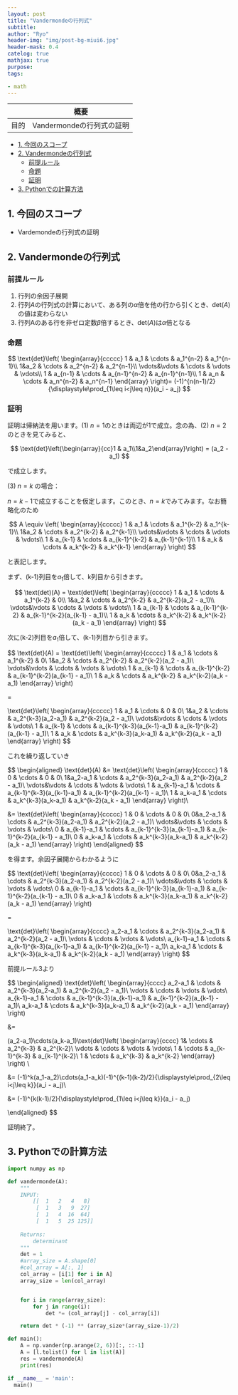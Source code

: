 ```yaml
---
layout: post
title: "Vandermondeの行列式"
subtitle: 
author: "Ryo"
header-img: "img/post-bg-miui6.jpg"
header-mask: 0.4
catelog: true
mathjax: true
purpose: 
tags:

- math
---
```



||概要|
|---|---|
|目的|Vandermondeの行列式の証明|

<!-- START doctoc generated TOC please keep comment here to allow auto update -->
<!-- DON'T EDIT THIS SECTION, INSTEAD RE-RUN doctoc TO UPDATE -->

- [1. 今回のスコープ](#1-%E4%BB%8A%E5%9B%9E%E3%81%AE%E3%82%B9%E3%82%B3%E3%83%BC%E3%83%97)
- [2. Vandermondeの行列式](#2-vandermonde%E3%81%AE%E8%A1%8C%E5%88%97%E5%BC%8F)
  - [前提ルール](#%E5%89%8D%E6%8F%90%E3%83%AB%E3%83%BC%E3%83%AB)
  - [命題](#%E5%91%BD%E9%A1%8C)
  - [証明](#%E8%A8%BC%E6%98%8E)
- [3. Pythonでの計算方法](#3-python%E3%81%A7%E3%81%AE%E8%A8%88%E7%AE%97%E6%96%B9%E6%B3%95)

<!-- END doctoc generated TOC please keep comment here to allow auto update -->

## 1. 今回のスコープ

- Vardemondeの行列式の証明

## 2. Vandermondeの行列式
### 前提ルール

1. 行列の余因子展開
2. 行列$A$の行列式の計算において、ある列の$\alpha$倍を他の行から引くとき、det($A$)の値は変わらない
3. 行列Aのある行を非ゼロ定数$\beta$倍するとき、$\text{det}(A)$は$\alpha$倍となる

### 命題

$$
\text{det}\left(
\begin{array}{ccccc}
1 & a_1 & \cdots & a_1^{n-2} & a_1^{n-1}\\
1&a_2 & \cdots & a_2^{n-2} & a_2^{n-1}\\
\vdots&\vdots & \cdots & \vdots & \vdots\\
1 & a_{n-1} & \cdots & a_{n-1}^{n-2} & a_{n-1}^{n-1}\\
1 & a_n & \cdots & a_n^{n-2} & a_n^{n-1}
\end{array}  
\right)= (-1)^{n(n-1)/2}{\displaystyle\prod_{1\leq i<j\leq n}}(a_i - a_j)
$$


### 証明 

証明は帰納法を用います。(1) $n = 1$のときは両辺が1で成立。念の為、(2) $n = 2$のときを見てみると、

$$
\text{det}\left(\begin{array}{cc}1 & a_1\\1&a_2\end{array}\right) = (a_2 - a_1)
$$

で成立します。

(3) $n=k$ の場合：

$n=k-1$で成立することを仮定します。このとき、$n=k$でみてみます。なお簡略化のため

$$
A \equiv \left(
\begin{array}{ccccc}
1 & a_1 & \cdots & a_1^{k-2} & a_1^{k-1}\\
1&a_2 & \cdots & a_2^{k-2} & a_2^{k-1}\\
\vdots&\vdots & \cdots & \vdots & \vdots\\
1 & a_{k-1} & \cdots & a_{k-1}^{k-2} & a_{k-1}^{k-1}\\
1 & a_k & \cdots & a_k^{k-2} & a_k^{k-1}
\end{array} \right) 
$$

と表記します。

まず、(k-1)列目を$a_1$倍して、k列目から引きます。

$$
\text(det)(A) = \text(det)\left(
\begin{array}{ccccc}
1 & a_1 & \cdots & a_1^{k-2} & 0\\
1&a_2 & \cdots & a_2^{k-2} & a_2^{k-2}(a_2 - a_1)\\
\vdots&\vdots & \cdots & \vdots & \vdots\\
1 & a_{k-1} & \cdots & a_{k-1}^{k-2} & a_{k-1}^{k-2}(a_{k-1} - a_1)\\
1 & a_k & \cdots & a_k^{k-2} & a_k^{k-2}(a_k - a_1)
\end{array} \right) 
$$

次に(k-2)列目を$a_1$倍して、(k-1)列目から引きます。

$$
\text{det}(A) = \text(det)\left(
\begin{array}{ccccc}
1 & a_1 & \cdots & a_1^{k-2} & 0\\
1&a_2 & \cdots & a_2^{k-2} & a_2^{k-2}(a_2 - a_1)\\
\vdots&\vdots & \cdots & \vdots & \vdots\\
1 & a_{k-1} & \cdots & a_{k-1}^{k-2} & a_{k-1}^{k-2}(a_{k-1} - a_1)\\
1 & a_k & \cdots & a_k^{k-2} & a_k^{k-2}(a_k - a_1)
\end{array} \right) 

=

\text{det}\left(
\begin{array}{ccccc}
1 & a_1 & \cdots & 0 & 0\\
1&a_2 & \cdots & a_2^{k-3}(a_2-a_1) & a_2^{k-2}(a_2 - a_1)\\
\vdots&\vdots & \cdots & \vdots & \vdots\\
1 & a_{k-1} & \cdots & a_{k-1}^{k-3}(a_{k-1}-a_1) & a_{k-1}^{k-2}(a_{k-1} - a_1)\\
1 & a_k & \cdots & a_k^{k-3}(a_k-a_1) & a_k^{k-2}(a_k - a_1)
\end{array} \right) 
$$

これを繰り返していき

$$
\begin{aligned}
\text{det}(A) &= \text{det}\left(
\begin{array}{ccccc}
1 & 0 & \cdots & 0 & 0\\
1&a_2-a_1 & \cdots & a_2^{k-3}(a_2-a_1) & a_2^{k-2}(a_2 - a_1)\\
\vdots&\vdots & \cdots & \vdots & \vdots\\
1 & a_{k-1}-a_1 & \cdots & a_{k-1}^{k-3}(a_{k-1}-a_1) & a_{k-1}^{k-2}(a_{k-1} - a_1)\\
1 & a_k-a_1 & \cdots & a_k^{k-3}(a_k-a_1) & a_k^{k-2}(a_k - a_1)
\end{array} \right)\\

&= \text{det}\left(
\begin{array}{ccccc}
1 & 0 & \cdots & 0 & 0\\
0&a_2-a_1 & \cdots & a_2^{k-3}(a_2-a_1) & a_2^{k-2}(a_2 - a_1)\\
\vdots&\vdots & \cdots & \vdots & \vdots\\
0 & a_{k-1}-a_1 & \cdots & a_{k-1}^{k-3}(a_{k-1}-a_1) & a_{k-1}^{k-2}(a_{k-1} - a_1)\\
0 & a_k-a_1 & \cdots & a_k^{k-3}(a_k-a_1) & a_k^{k-2}(a_k - a_1)
\end{array} \right)
\end{aligned}
$$

を得ます。余因子展開からわかるように

$$
\text{det}\left(
\begin{array}{ccccc}
1 & 0 & \cdots & 0 & 0\\
0&a_2-a_1 & \cdots & a_2^{k-3}(a_2-a_1) & a_2^{k-2}(a_2 - a_1)\\
\vdots&\vdots & \cdots & \vdots & \vdots\\
0 & a_{k-1}-a_1 & \cdots & a_{k-1}^{k-3}(a_{k-1}-a_1) & a_{k-1}^{k-2}(a_{k-1} - a_1)\\
0 & a_k-a_1 & \cdots & a_k^{k-3}(a_k-a_1) & a_k^{k-2}(a_k - a_1)
\end{array} \right)

=

\text{det}\left(
\begin{array}{cccc}
a_2-a_1 & \cdots & a_2^{k-3}(a_2-a_1) & a_2^{k-2}(a_2 - a_1)\\
\vdots & \cdots & \vdots & \vdots\\
a_{k-1}-a_1 & \cdots & a_{k-1}^{k-3}(a_{k-1}-a_1) & a_{k-1}^{k-2}(a_{k-1} - a_1)\\
a_k-a_1 & \cdots & a_k^{k-3}(a_k-a_1) & a_k^{k-2}(a_k - a_1)
\end{array} \right)
$$

前提ルール3より

$$
\begin{aligned}
\text{det}\left(
\begin{array}{cccc}
a_2-a_1 & \cdots & a_2^{k-3}(a_2-a_1) & a_2^{k-2}(a_2 - a_1)\\
\vdots & \cdots & \vdots & \vdots\\
a_{k-1}-a_1 & \cdots & a_{k-1}^{k-3}(a_{k-1}-a_1) & a_{k-1}^{k-2}(a_{k-1} - a_1)\\
a_k-a_1 & \cdots & a_k^{k-3}(a_k-a_1) & a_k^{k-2}(a_k - a_1)
\end{array} \right) 

&=

(a_2-a_1)\cdots(a_k-a_1)\text{det}\left(
\begin{array}{cccc}
1& \cdots & a_2^{k-3} & a_2^{k-2}\\
\vdots & \cdots & \vdots & \vdots\\
1 & \cdots & a_{k-1}^{k-3} & a_{k-1}^{k-2}\\
1 & \cdots & a_k^{k-3} & a_k^{k-2}
\end{array} \right) \\


&= (-1)^k(a_1-a_2)\cdots(a_1-a_k)(-1)^{(k-1)(k-2)/2}{\displaystyle\prod_{2\leq i<j\leq k}}(a_i - a_j)\\

&= (-1)^{k(k-1)/2}{\displaystyle\prod_{1\leq i<j\leq k}}(a_i - a_j)

\end{aligned}
$$

証明終了。

## 3. Pythonでの計算方法

```py
import numpy as np

def vandermonde(A):
    """
    INPUT: 
        [[  1   2   4   8]
         [  1   3   9  27]
         [  1   4  16  64]
         [  1   5  25 125]]
    
    Returns: 
        determinant
    """
    det = 1
    #array_size = A.shape[0]
    #col_array = A[:, 1]
    col_array = [i[1] for i in A]
    array_size = len(col_array)


    for i in range(array_size):
        for j in range(i):
            det *= (col_array[j] - col_array[i])

    return det * (-1) ** (array_size*(array_size-1)/2)

def main():
    A = np.vander(np.arange(2, 6))[:, ::-1]
    A = [l.tolist() for l in list(A)]
    res = vandermonde(A)
    print(res)

if __name__ = 'main':
  main()
```



